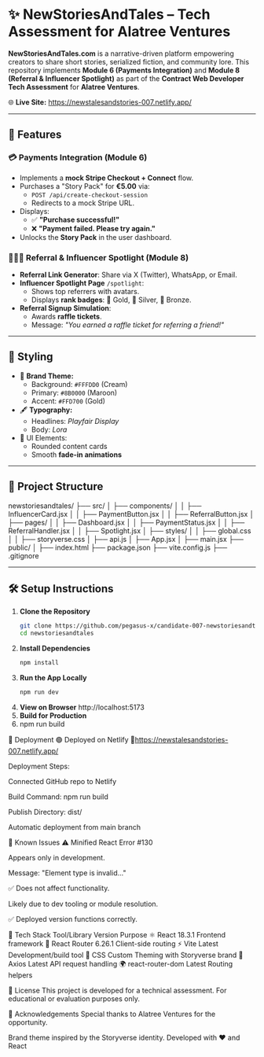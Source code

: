 # ✨ NewStoriesAndTales – Tech Assessment for Alatree Ventures

**NewStoriesAndTales.com** is a narrative-driven platform empowering creators to share short stories, serialized fiction, and community lore. This repository implements **Module 6 (Payments Integration)** and **Module 8 (Referral & Influencer Spotlight)** as part of the **Contract Web Developer Tech Assessment** for **Alatree Ventures**.

🌐 **Live Site:** https://newstalesandstories-007.netlify.app/

---

## 🚀 Features

### 💳 Payments Integration (Module 6)
- Implements a **mock Stripe Checkout + Connect** flow.
- Purchases a "Story Pack" for **€5.00** via:
  - `POST /api/create-checkout-session`
  - Redirects to a mock Stripe URL.
- Displays:
  - ✅ **"Purchase successful!"**
  - ❌ **"Payment failed. Please try again."**
- Unlocks the **Story Pack** in the user dashboard.

### 🧑‍🤝‍🧑 Referral & Influencer Spotlight (Module 8)
- **Referral Link Generator**: Share via X (Twitter), WhatsApp, or Email.
- **Influencer Spotlight Page** `/spotlight`:
  - Shows top referrers with avatars.
  - Displays **rank badges**: 🥇 Gold, 🥈 Silver, 🥉 Bronze.
- **Referral Signup Simulation**:
  - Awards **raffle tickets**.
  - Message: _"You earned a raffle ticket for referring a friend!"_

---

## 🎨 Styling

- 🌼 **Brand Theme:**
  - Background: `#FFFDD0` (Cream)
  - Primary: `#8B0000` (Maroon)
  - Accent: `#FFD700` (Gold)
- 🖋️ **Typography:**
  - Headlines: _Playfair Display_
  - Body: _Lora_
- 💫 UI Elements:
  - Rounded content cards
  - Smooth **fade-in animations**

---

## 🧱 Project Structure

newstoriesandtales/
├── src/
│ ├── components/
│ │ ├── InfluencerCard.jsx
│ │ ├── PaymentButton.jsx
│ │ ├── ReferralButton.jsx
│ ├── pages/
│ │ ├── Dashboard.jsx
│ │ ├── PaymentStatus.jsx
│ │ ├── ReferralHandler.jsx
│ │ ├── Spotlight.jsx
│ ├── styles/
│ │ ├── global.css
│ │ ├── storyverse.css
│ ├── api.js
│ ├── App.jsx
│ ├── main.jsx
├── public/
│ ├── index.html
├── package.json
├── vite.config.js
├── .gitignore  

---

## 🛠️ Setup Instructions

1. **Clone the Repository**
   ```bash
   git clone https://github.com/pegasus-x/candidate-007-newstoriesandtales-module-payments-referrals.git
   cd newstoriesandtales
2. **Install Dependencies**
    ``` bash
    npm install
3. **Run the App Locally**
     ``` bash
     npm run dev
4. **View on Browser**
    http://localhost:5173
5. **Build for Production**
6. npm run build 

🚀 Deployment
🟢 Deployed on Netlify
🔗https://newstalesandstories-007.netlify.app/

Deployment Steps:

Connected GitHub repo to Netlify

Build Command: npm run build

Publish Directory: dist/

Automatic deployment from main branch

🧪 Known Issues
⚠️ Minified React Error #130

Appears only in development.

Message: "Element type is invalid..."

✅ Does not affect functionality.

Likely due to dev tooling or module resolution.

✅ Deployed version functions correctly.

🧰 Tech Stack
Tool/Library	Version	Purpose
⚛️ React	18.3.1	Frontend framework
🧭 React Router	6.26.1	Client-side routing
⚡ Vite	Latest	Development/build tool
🎨 CSS	Custom	Theming with Storyverse brand
📡 Axios	Latest	API request handling
🌍 react-router-dom	Latest	Routing helpers
        
📄 License
This project is developed for a technical assessment. For educational or evaluation purposes only.

🙌 Acknowledgements
Special thanks to Alatree Ventures for the opportunity.

Brand theme inspired by the Storyverse identity.
Developed with ❤️ and React
